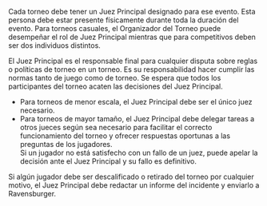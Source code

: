 Cada torneo debe tener un Juez Principal designado para ese evento. Esta persona debe estar presente físicamente durante toda la duración del evento. Para torneos casuales, el Organizador del Torneo puede desempeñar el rol de Juez Principal mientras que para competitivos deben ser dos individuos distintos.

El Juez Principal es el responsable final para cualquier disputa sobre reglas o políticas de torneo en un torneo. Es su responsabilidad hacer cumplir las normas tanto de juego como de torneo. Se espera que todos los participantes del torneo acaten las decisiones del Juez Principal.
- Para torneos de menor escala, el Juez Principal debe ser el único juez necesario.
- Para torneos de mayor tamaño, el Juez Principal debe delegar tareas a otros jueces según sea necesario para facilitar el correcto funcionamiento del torneo y ofrecer respuestas oportunas a las preguntas de los jugadores.  
Si un jugador no está satisfecho con un fallo de un juez, puede apelar la decisión ante el Juez Principal y su fallo es definitivo.

Si algún jugador debe ser descalificado o retirado del torneo por cualquier motivo, el Juez Principal debe redactar un informe del incidente y enviarlo a Ravensburger.